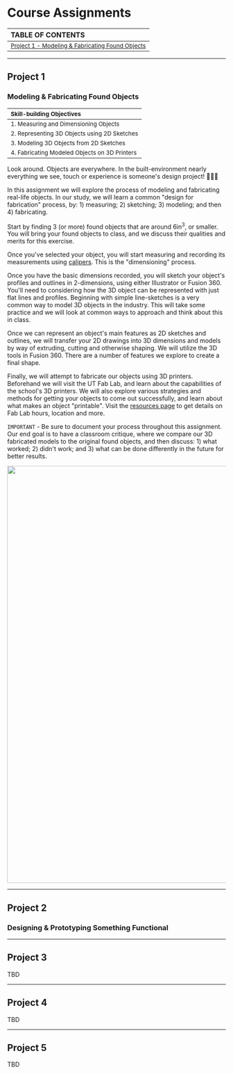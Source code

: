 # Course Assignments

| TABLE OF CONTENTS |
| :----------------- |
| <sub>[Project 1 - Modeling & Fabricating Found Objects](#project-1)</sub> |

---
## Project 1

### Modeling & Fabricating Found Objects

| <sub>**Skill-building Objectives**</sub> |
| :---------------- |
| <sub> 1. Measuring and Dimensioning Objects </sub>   |
| <sub> 2. Representing 3D Objects using 2D Sketches</sub>   |
| <sub> 3. Modeling 3D Objects from 2D Sketches</sub>    |
| <sub> 4. Fabricating Modeled Objects on 3D Printers</sub> |


Look around. Objects are everywhere. In the built-environment nearly everything we see, touch or experience is someone's design project! 🤯🤯🤯

In this assignment we will explore the process of modeling and fabricating real-life objects. In our study, we will learn a common "design for fabrication" process, by: 1) measuring; 2) sketching; 3) modeling; and then 4) fabricating.

Start by finding 3 (or more) found objects that are around 6in<sup>3</sup>, or smaller. You will bring your found objects to class, and we discuss their qualities and merits for this exercise.

Once you've selected your object, you will start measuring and recording its measurements using [calipers](https://en.wikipedia.org/wiki/Calipers). This is the "dimensioning" process.

Once you have the basic dimensions recorded, you will sketch your object's profiles and outlines in 2-dimensions, using either Illustrator or Fusion 360. You'll need to considering how the 3D object can be represented with just flat lines and profiles. Beginning with simple line-sketches is a very common way to model 3D objects in the industry. This will take some practice and we will look at common ways to approach and think about this in class. 

Once we can represent an object's main features as 2D sketches and outlines, we will transfer your 2D drawings into 3D dimensions and models by way of extruding, cutting and otherwise shaping. We will utilize the 3D tools in Fusion 360. There are a number of features we explore to create a final shape. 

Finally, we will attempt to fabricate our objects using 3D printers. Beforehand we will visit the UT Fab Lab, and learn about the capabilities of the school's 3D printers. We will also explore various strategies and methods for getting your objects to come out successfully, and learn about what makes an object "printable". Visit the [resources page](https://github.com/mmansion/UT_FMX_213/blob/master/RESOURCES.md) to get details on Fab Lab hours, location and more.

```IMPORTANT``` - Be sure to document your process throughout this assignment. Our end goal is to have a classroom critique, where we compare our 3D fabricated models to the original found objects, and then discuss: 1) what worked; 2) didn't work; and 3) what can be done differently in the future for better results.

<img src="https://github.com/mmansion/UT_FMX_213/blob/master/IMAGES/pencil.jpg" width="960" height="auto" />

---
## Project 2

### Designing & Prototyping Something Functional

---
## Project 3

TBD

---
## Project 4

TBD

---
## Project 5

TBD
